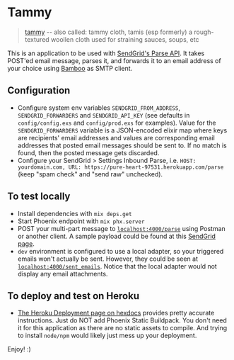 Tammy
=====
    
> [tammy](http://www.dictionary.com/browse/tammy) -- also called: tammy cloth, tamis (esp formerly) a rough-textured woollen cloth used for straining sauces, soups, etc

This is an application to be used with [SendGrid's Parse API]. It takes POST'ed email message, parses it, and forwards it to an email address of your choice using [Bamboo](https://github.com/thoughtbot/bamboo) as SMTP client.

[SendGrid's Parse API]: http://sendgrid.com/docs/API_Reference/Webhooks/parse.html

Configuration
-------------

  * Configure system env variables `SENDGRID_FROM_ADDRESS`, `SENDGRID_FORWARDERS` and `SENDGRID_API_KEY` (see defaults in `config/config.exs` and `config/prod.exs` for examples). Value for the `SENDGRID_FORWARDERS` variable is a JSON-encoded elixir map where keys are recipients' email addresses and values are corresponding email addresses that posted email messages should be sent to. If no match is found, then the posted message gets discarded.
  * Configure your SendGrid > Settings Inbound Parse, i.e. `HOST: yourdomain.com, URL: https://pure-heart-97531.herokuapp.com/parse` (keep "spam check" and "send raw" unchecked).

To test locally
---------------

  * Install dependencies with `mix deps.get`
  * Start Phoenix endpoint with `mix phx.server`
  * POST your multi-part message to [`localhost:4000/parse`](http://localhost:4000/parse) using Postman or another client. A sample payload could be found at this [SendGrid page](https://sendgrid.com/docs/Classroom/Basics/Inbound_Parse_Webhook/setting_up_the_inbound_parse_webhook.html#-Example-Default-Payload).
  * `dev` environment is configured to use a local adapter, so your triggered emails won't actually be sent. However, they could be seen at [`localhost:4000/sent_emails`](http://localhost:4000/sent_emails). Notice that the local adapter would not display any email attachments.

To deploy and test on Heroku
----------------------------

  * [The Heroku Deployment page on hexdocs](https://hexdocs.pm/phoenix/heroku.html) provides pretty accurate instructions. Just do NOT add Phoenix Static Buildpack. You don't need it for this application as there are no static assets to compile. And trying to install `node/npm` would likely just mess up your deployment.


Enjoy! :)
